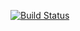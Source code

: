 [![Build Status](https://github.com/Star-Academy/Summer1404-SE-Team02/actions/workflows/buildPipeline.yml/badge.svg?branch=PH06)](https://github.com/Star-Academy/Summer1404-SE-Team02/actions/workflows/buildPipeline.yml)
